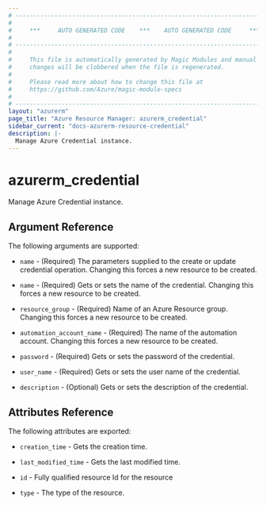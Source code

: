```yaml
---
# ----------------------------------------------------------------------------
#
#     ***     AUTO GENERATED CODE    ***    AUTO GENERATED CODE     ***
#
# ----------------------------------------------------------------------------
#
#     This file is automatically generated by Magic Modules and manual
#     changes will be clobbered when the file is regenerated.
#
#     Please read more about how to change this file at
#     https://github.com/Azure/magic-module-specs
#
# ----------------------------------------------------------------------------
layout: "azurerm"
page_title: "Azure Resource Manager: azurerm_credential"
sidebar_current: "docs-azurerm-resource-credential"
description: |-
  Manage Azure Credential instance.
---
```


# azurerm_credential

Manage Azure Credential instance.


## Argument Reference

The following arguments are supported:

* `name` - (Required) The parameters supplied to the create or update credential operation. Changing this forces a new resource to be created.

* `name` - (Required) Gets or sets the name of the credential. Changing this forces a new resource to be created.

* `resource_group` - (Required) Name of an Azure Resource group. Changing this forces a new resource to be created.

* `automation_account_name` - (Required) The name of the automation account. Changing this forces a new resource to be created.

* `password` - (Required) Gets or sets the password of the credential.

* `user_name` - (Required) Gets or sets the user name of the credential.

* `description` - (Optional) Gets or sets the description of the credential.

## Attributes Reference

The following attributes are exported:

* `creation_time` - Gets the creation time.

* `last_modified_time` - Gets the last modified time.

* `id` - Fully qualified resource Id for the resource

* `type` - The type of the resource.
